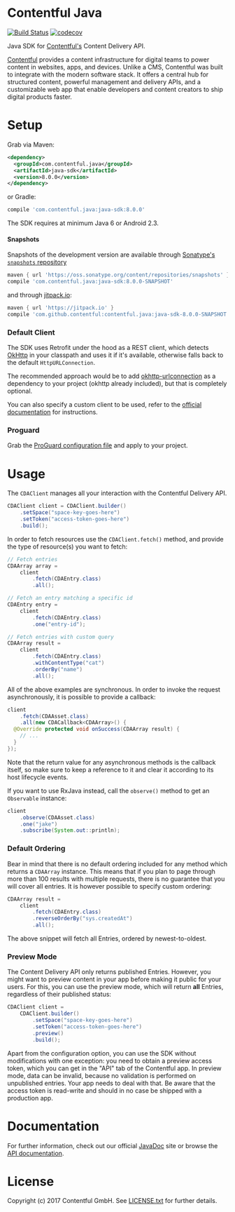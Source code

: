 Contentful Java
===============

[![Build Status](https://travis-ci.org/contentful/contentful.java.svg)](https://travis-ci.org/contentful/contentful.java/builds#)
[![codecov](https://codecov.io/gh/contentful/contentful.java/branch/master/graph/badge.svg)](https://codecov.io/gh/contentful/contentful.java)

Java SDK for [Contentful's][1] Content Delivery API.

[Contentful][1] provides a content infrastructure for digital teams to power content in websites, apps, and devices. Unlike a CMS, Contentful was built to integrate with the modern software stack. It offers a central hub for structured content, powerful management and delivery APIs, and a customizable web app that enable developers and content creators to ship digital products faster.

Setup
=====

Grab via Maven:
```xml
<dependency>
  <groupId>com.contentful.java</groupId>
  <artifactId>java-sdk</artifactId>
  <version>8.0.0</version>
</dependency>
```
or Gradle:
```groovy
compile 'com.contentful.java:java-sdk:8.0.0'
```

The SDK requires at minimum Java 6 or Android 2.3.

#### Snapshots

Snapshots of the development version are available through [Sonatype's `snapshots` repository][snap]

```groovy
maven { url 'https://oss.sonatype.org/content/repositories/snapshots' }
compile 'com.contentful.java:java-sdk:8.0.0-SNAPSHOT'
```

and through [jitpack.io][jitpack]:

```groovy
maven { url 'https://jitpack.io' }
compile 'com.github.contentful:contentful.java:java-sdk-8.0.0-SNAPSHOT'
```


### Default Client

The SDK uses Retrofit under the hood as a REST client, which detects [OkHttp][5] in your classpath and uses it if it's available, otherwise falls back to the default `HttpURLConnection`.

The recommended approach would be to add [okhttp-urlconnection][5] as a dependency to your project (okhttp already included), but that is completely optional.

You can also specify a custom client to be used, refer to the [official documentation][3] for instructions.

### Proguard

Grab the [ProGuard configuration file][proguard] and apply to your project.

Usage
=====

The `CDAClient` manages all your interaction with the Contentful Delivery API.
```java
CDAClient client = CDAClient.builder()
    .setSpace("space-key-goes-here")
    .setToken("access-token-goes-here")
    .build();
```

In order to fetch resources use the `CDAClient.fetch()` method, and provide the type of resource(s) you want to fetch:
```java
// Fetch entries
CDAArray array = 
    client
        .fetch(CDAEntry.class)
        .all();

// Fetch an entry matching a specific id
CDAEntry entry =
    client
        .fetch(CDAEntry.class)
        .one("entry-id");

// Fetch entries with custom query
CDAArray result = 
    client
        .fetch(CDAEntry.class)
        .withContentType("cat")
        .orderBy("name")
        .all();
```

All of the above examples are synchronous. In order to invoke the request asynchronously, it is possible to provide a callback:
```java
client
    .fetch(CDAAsset.class)
    .all(new CDACallback<CDAArray>() {
  @Override protected void onSuccess(CDAArray result) {
    // ...
  }
});
```

Note that the return value for any asynchronous methods is the callback itself, so make sure to keep a reference to it and clear it according to its host lifecycle events. 

If you want to use RxJava instead, call the `observe()` method to get an `Observable` instance:
```java
client
    .observe(CDAAsset.class)
    .one("jake")
    .subscribe(System.out::println);
```

### Default Ordering

Bear in mind that there is no default ordering included for any method which returns a `CDAArray` instance. This means that if you plan to page through more than 100 results with multiple requests, there is no guarantee that you will cover all entries. It is however possible to specify custom ordering:

```java
CDAArray result = 
    client
        .fetch(CDAEntry.class)
        .reverseOrderBy("sys.createdAt")
        .all();
```

The above snippet will fetch all Entries, ordered by newest-to-oldest.

### Preview Mode

The Content Delivery API only returns published Entries. However, you might want to preview content in your app before making it public for your users. For this, you can use the preview mode, which will return **all** Entries, regardless of their published status:

```java
CDAClient client = 
    CDAClient.builder()
        .setSpace("space-key-goes-here")
        .setToken("access-token-goes-here")
        .preview()
        .build();
```

Apart from the configuration option, you can use the SDK without modifications with one exception: you need to obtain a preview access token, which you can get in the "API" tab of the Contentful app. In preview mode, data can be invalid, because no validation is performed on unpublished entries. Your app needs to deal with that. Be aware that the access token is read-write and should in no case be shipped with a production app.

Documentation
=============

For further information, check out our official [JavaDoc][3] site or browse the [API documentation][4].

License
=======

Copyright (c) 2017 Contentful GmbH. See [LICENSE.txt][6] for further details.


 [1]: https://www.contentful.com
 [2]: https://oss.sonatype.org/service/local/repositories/releases/content/com/contentful/java/java-sdk/7.4.0/java-sdk-7.4.0.jar
 [3]: https://contentful.github.io/contentful.java/
 [4]: https://www.contentful.com/developers/documentation/content-delivery-api/
 [5]: https://square.github.io/okhttp/
 [6]: LICENSE.txt
 [7]: https://github.com/contentful/contentful.java/wiki/3.0-Migration
 [proguard]: proguard-cda.cfg  
 [snap]: https://oss.sonatype.org/content/repositories/snapshots/com/contentful/java/java-sdk/
 [jitpack]: https://jitpack.io/#contentful/contentful.java/master-SNAPSHOT
